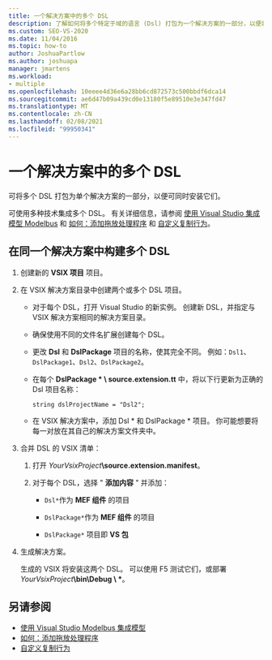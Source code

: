```yaml
---
title: 一个解决方案中的多个 DSL
description: 了解如何将多个特定于域的语言 (Dsl) 打包为一个解决方案的一部分，以便将它们一起安装。
ms.custom: SEO-VS-2020
ms.date: 11/04/2016
ms.topic: how-to
author: JoshuaPartlow
ms.author: joshuapa
manager: jmartens
ms.workload:
- multiple
ms.openlocfilehash: 10eeee4d36e6a28bb6cd872573c500bbdf6dca14
ms.sourcegitcommit: ae6d47b09a439cd0e13180f5e89510e3e347fd47
ms.translationtype: MT
ms.contentlocale: zh-CN
ms.lasthandoff: 02/08/2021
ms.locfileid: "99950341"
---
```

# <a name="multiple-dsls-in-one-solution"></a>一个解决方案中的多个 DSL

可将多个 DSL 打包为单个解决方案的一部分，以便可同时安装它们。

可使用多种技术集成多个 DSL。 有关详细信息，请参阅 [使用 Visual Studio 集成模型 Modelbus](../modeling/integrating-models-by-using-visual-studio-modelbus.md) 和 [如何：添加拖放处理程序](../modeling/how-to-add-a-drag-and-drop-handler.md) 和 [自定义复制行为](../modeling/customizing-copy-behavior.md)。

## <a name="build-more-than-one-dsl-in-the-same-solution"></a>在同一个解决方案中构建多个 DSL

1. 创建新的 **VSIX 项目** 项目。

2. 在 VSIX 解决方案目录中创建两个或多个 DSL 项目。

   - 对于每个 DSL，打开 Visual Studio 的新实例。 创建新 DSL，并指定与 VSIX 解决方案相同的解决方案目录。

   - 确保使用不同的文件名扩展创建每个 DSL。

   - 更改 **Dsl** 和 **DslPackage** 项目的名称，使其完全不同。 例如：`Dsl1`、`DslPackage1`、`Dsl2`、`DslPackage2`。

   - 在每个 **DslPackage \* \ source.extension.tt** 中，将以下行更新为正确的 Dsl 项目名称：

      `string dslProjectName = "Dsl2";`

   - 在 VSIX 解决方案中，添加 Dsl * 和 DslPackage \* 项目。 你可能想要将每一对放在其自己的解决方案文件夹中。

2. 合并 DSL 的 VSIX 清单：

   1. 打开 _YourVsixProject_**\source.extension.manifest**。

   2. 对于每个 DSL，选择 " **添加内容** " 并添加：

       - `Dsl*`作为 **MEF 组件** 的项目

       - `DslPackage*`作为 **MEF 组件** 的项目

       - `DslPackage*` 项目即 **VS 包**

3. 生成解决方案。

   生成的 VSIX 将安装这两个 DSL。 可以使用 F5 测试它们，或部署 _YourVsixProject_**\bin\Debug \\ \***。

## <a name="see-also"></a>另请参阅

- [使用 Visual Studio Modelbus 集成模型](../modeling/integrating-models-by-using-visual-studio-modelbus.md)
- [如何：添加拖放处理程序](../modeling/how-to-add-a-drag-and-drop-handler.md)
- [自定义复制行为](../modeling/customizing-copy-behavior.md)